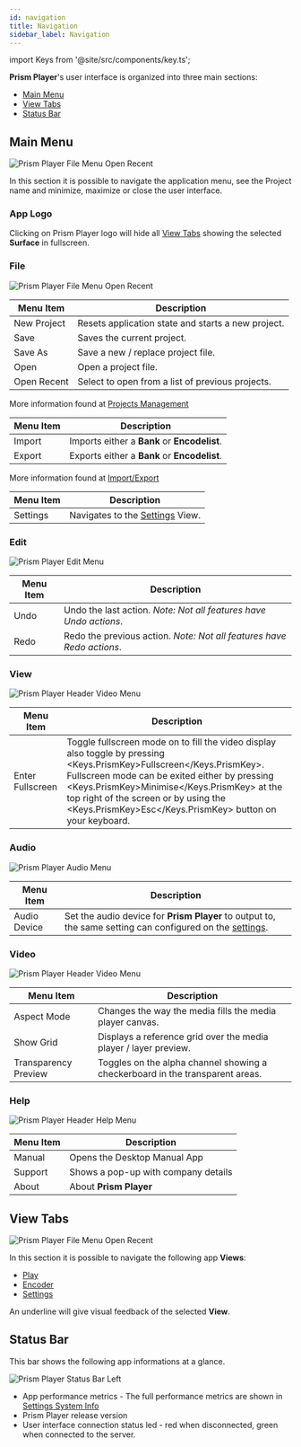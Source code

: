 ```yaml
---
id: navigation
title: Navigation
sidebar_label: Navigation
---
```


import Keys from '@site/src/components/key.ts';

**Prism Player**'s user interface is organized into three main sections:

- [Main Menu](#header-menu)
- [View Tabs](#view-tabs)
- [Status Bar](#status-bar)

## Main Menu
![Prism Player File Menu Open Recent](/prism-images/navigation/player-header-menu.png)

In this section it is possible to navigate the application menu, see the Project name and minimize, maximize or close the user interface.

### App Logo
Clicking on Prism Player logo will hide all [View Tabs](#view-tabs) showing the selected **Surface** in fullscreen.

### File

![Prism Player File Menu Open Recent](/prism-images/navigation/header-file-recent.png)

|  Menu Item  |   Description   |
|-------------|-----------------|
| New Project |  Resets application state and starts a new project. |
| Save   | Saves the current project. |
| Save As | Save a new / replace project file. |
| Open | Open a project file. |
| Open Recent | Select to open from a list of previous projects. |

More information found at [Projects Management](./projects-management.md) 

|  Menu Item  |   Description   |
|-------------|-----------------|
| Import |  Imports either a **Bank** or **Encodelist**. |
| Export   | Exports either a **Bank** or **Encodelist**. |

More information found at [Import/Export](./import-export.md)

|  Menu Item  |   Description   |
|-------------|-----------------|
| Settings |  Navigates to the [Settings](../settings/settings.md) View.|

### Edit

![Prism Player Edit Menu](/prism-images/navigation/header-edit.png)

|  Menu Item  |   Description   |
|-------------|-----------------|
|    Undo     |  Undo the last action. *Note: Not all features have Undo actions*. |
|    Redo   |  Redo the previous action. *Note: Not all features have Redo actions*. |

### View

![Prism Player Header Video Menu](/prism-images/navigation/player-header-view.png)

|  Menu Item  |   Description   |
|-------------|-----------------|
| Enter Fullscreen  | Toggle fullscreen mode on to fill the video display also toggle by pressing <Keys.PrismKey>Fullscreen</Keys.PrismKey>. Fullscreen mode can be exited either by pressing <Keys.PrismKey>Minimise</Keys.PrismKey> at the top right of the screen or by using the <Keys.PrismKey>Esc</Keys.PrismKey> button on your keyboard.|

### Audio

![Prism Player Audio Menu](/prism-images/navigation/header-audio.png)

|  Menu Item   |   Description   |
|--------------|-----------------|
| Audio Device | Set the audio device for **Prism Player** to output to, the same setting can configured on the [settings](../settings/settings-general.md#audio). |

### Video

![Prism Player Header Video Menu](/prism-images/navigation/player-header-video.png)

|  Menu Item  |   Description   |
|-------------|-----------------|
| Aspect Mode |  Changes the way the media fills the media player canvas. |
| Show Grid   | Displays a reference grid over the media player / layer preview. |
| Transparency Preview | Toggles on the alpha channel showing a checkerboard in the transparent areas. |

### Help

![Prism Player Header Help Menu](/prism-images/navigation/header-help.png)

| Menu Item | Description |
|-----------|-------------|
| Manual  | Opens the Desktop Manual App |
| Support | Shows a pop-up with company details |
| About   | About **Prism Player**

## View Tabs
![Prism Player File Menu Open Recent](/prism-images/navigation/view-tabs.png)

In this section it is possible to navigate the following app **Views**:

- [Play](../play/play.md)
- [Encoder](../encoder/encoder.md)
- [Settings](../settings/settings.md)

An underline will give visual feedback of the selected **View**.

## Status Bar

This bar shows the following app informations at a glance.

![Prism Player Status Bar Left](/prism-images/navigation/player-status-bar.png)

- App performance metrics - The full performance metrics are shown in [Settings System Info](../settings/settings-system-info.md)
- Prism Player release version
- User interface connection status led - red when disconnected, green when connected to the server.